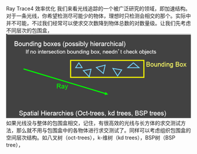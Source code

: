 Ray Trace4 效率优化
我们来看光线追踪的一个被广泛研究的领域，即加速结构。对于一条光线，你希望检测尽可能少的物体，理想时只检测会相交的那个。实际中并不可能，不过我们经常可以使求交次数降到物体总数的对数量级。让我们先考虑不同层次的包围盒，![](/Computer_Graphics/images/52.png)
如果光线没与整体的包围盒相交，记住，有很高效的光线与长方体的求交测试方法，那么就不用与包围盒中的各物体进行求交测试了。同样可以考虑组织包围盒的空间层次结构。如八叉树（oct-trees），k-维树（kd trees），BSP树（BSP tree），